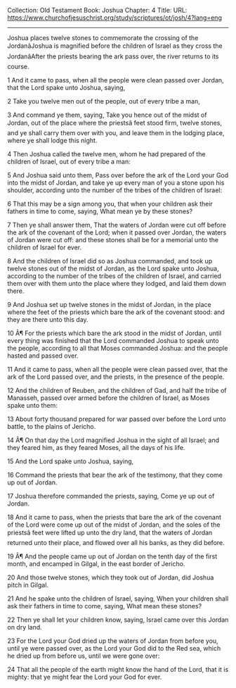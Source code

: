 Collection: Old Testament
Book: Joshua
Chapter: 4
Title: 
URL: https://www.churchofjesuschrist.org/study/scriptures/ot/josh/4?lang=eng

---

Joshua places twelve stones to commemorate the crossing of the JordanâJoshua is magnified before the children of Israel as they cross the JordanâAfter the priests bearing the ark pass over, the river returns to its course.

1 And it came to pass, when all the people were clean passed over Jordan, that the Lord spake unto Joshua, saying,

2 Take you twelve men out of the people, out of every tribe a man,

3 And command ye them, saying, Take you hence out of the midst of Jordan, out of the place where the priestsâ feet stood firm, twelve stones, and ye shall carry them over with you, and leave them in the lodging place, where ye shall lodge this night.

4 Then Joshua called the twelve men, whom he had prepared of the children of Israel, out of every tribe a man:

5 And Joshua said unto them, Pass over before the ark of the Lord your God into the midst of Jordan, and take ye up every man of you a stone upon his shoulder, according unto the number of the tribes of the children of Israel:

6 That this may be a sign among you, that when your children ask their fathers in time to come, saying, What mean ye by these stones?

7 Then ye shall answer them, That the waters of Jordan were cut off before the ark of the covenant of the Lord; when it passed over Jordan, the waters of Jordan were cut off: and these stones shall be for a memorial unto the children of Israel for ever.

8 And the children of Israel did so as Joshua commanded, and took up twelve stones out of the midst of Jordan, as the Lord spake unto Joshua, according to the number of the tribes of the children of Israel, and carried them over with them unto the place where they lodged, and laid them down there.

9 And Joshua set up twelve stones in the midst of Jordan, in the place where the feet of the priests which bare the ark of the covenant stood: and they are there unto this day.

10 Â¶ For the priests which bare the ark stood in the midst of Jordan, until every thing was finished that the Lord commanded Joshua to speak unto the people, according to all that Moses commanded Joshua: and the people hasted and passed over.

11 And it came to pass, when all the people were clean passed over, that the ark of the Lord passed over, and the priests, in the presence of the people.

12 And the children of Reuben, and the children of Gad, and half the tribe of Manasseh, passed over armed before the children of Israel, as Moses spake unto them:

13 About forty thousand prepared for war passed over before the Lord unto battle, to the plains of Jericho.

14 Â¶ On that day the Lord magnified Joshua in the sight of all Israel; and they feared him, as they feared Moses, all the days of his life.

15 And the Lord spake unto Joshua, saying,

16 Command the priests that bear the ark of the testimony, that they come up out of Jordan.

17 Joshua therefore commanded the priests, saying, Come ye up out of Jordan.

18 And it came to pass, when the priests that bare the ark of the covenant of the Lord were come up out of the midst of Jordan, and the soles of the priestsâ feet were lifted up unto the dry land, that the waters of Jordan returned unto their place, and flowed over all his banks, as they did before.

19 Â¶ And the people came up out of Jordan on the tenth day of the first month, and encamped in Gilgal, in the east border of Jericho.

20 And those twelve stones, which they took out of Jordan, did Joshua pitch in Gilgal.

21 And he spake unto the children of Israel, saying, When your children shall ask their fathers in time to come, saying, What mean these stones?

22 Then ye shall let your children know, saying, Israel came over this Jordan on dry land.

23 For the Lord your God dried up the waters of Jordan from before you, until ye were passed over, as the Lord your God did to the Red sea, which he dried up from before us, until we were gone over:

24 That all the people of the earth might know the hand of the Lord, that it is mighty: that ye might fear the Lord your God for ever.
